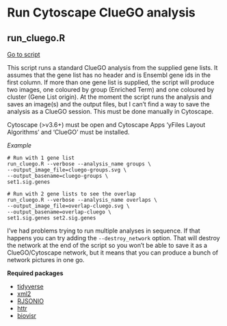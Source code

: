 # Run Cytoscape ClueGO analysis

## run_cluego.R

[Go to script](../../run_cluego.R)

This script runs a standard ClueGO analysis from the supplied gene
lists. It assumes that the gene list has no header and is Ensembl gene
ids in the first column. If more than one gene list is supplied, the
script will produce two images, one coloured by group (Enriched Term)
and one coloured by cluster (Gene List origin). At the moment the script
runs the analysis and saves an image(s) and the output files, but I
can’t find a way to save the analysis as a ClueGO session. This must be
done manually in Cytoscape.

Cytoscape (\>v3.6+) must be open and Cytoscape Apps ‘yFiles Layout
Algorithms’ and ‘ClueGO’ must be installed.

*Example*

    # Run with 1 gene list
    run_cluego.R --verbose --analysis_name groups \
    --output_image_file=cluego-groups.svg \
    --output_basename=cluego-groups \
    set1.sig.genes

    # Run with 2 gene lists to see the overlap
    run_cluego.R --verbose --analysis_name overlaps \
    --output_image_file=overlap-cluego.svg \
    --output_basename=overlap-cluego \
    set1.sig.genes set2.sig.genes

I’ve had problems trying to run multiple analyses in sequence. If that
happens you can try adding the `--destroy_network` option. That will
destroy the network at the end of the script so you won’t be able to
save it as a ClueGO/Cytoscape network, but it means that you can produce
a bunch of network pictures in one go.

**Required packages**

- [tidyverse](https://www.tidyverse.org/)
- [xml2](https://github.com/r-lib/xml2)
- [RJSONIO](https://cran.r-project.org/web/packages/RJSONIO/index.html)
- [httr](https://github.com/r-lib/httr)
- [biovisr](https://github.com/richysix/biovisr)
